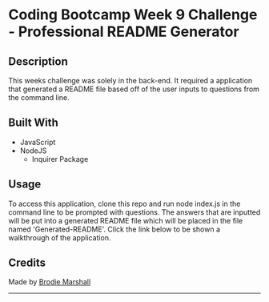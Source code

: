 # Coding Bootcamp Week 9 Challenge - Professional README Generator


## Description

This weeks challenge was solely in the back-end. It required a application that generated a README file based off of the user inputs to questions from the command line.

## Built With

* JavaScript
* NodeJS
    * Inquirer Package

## Usage

To access this application, clone this repo and run node index.js in the command line to be prompted with questions. The answers that are inputted will be put into a generated README file which will be placed in the file named 'Generated-README'. Click the link below to be shown a walkthrough of the application.

## Credits

Made by [Brodie Marshall](https://github.com/brodie02)

---